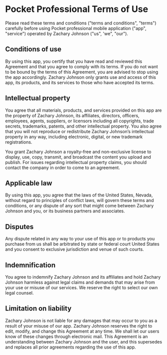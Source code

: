  # Pocket Professional Terms of Use

Please read these terms and conditions ("terms and conditions", "terms") carefully before using Pocket professional mobile application ("app", "service") operated by Zachary Johnson ("us", 'we", "our").

## Conditions of use

By using this app, you certify that you have read and reviewed this Agreement and that you agree to comply with its terms. If you do not want to be bound by the terms of this Agreement, you are advised to stop using the app accordingly. Zachary Johnson only grants use and access of this app, its products, and its services to those who have accepted its terms.

## Intellectual property

You agree that all materials, products, and services provided on this app are the property of Zachary Johnson, its affiliates, directors, officers, employees, agents, suppliers, or licensors including all copyrights, trade secrets, trademarks, patents, and other intellectual property. You also agree that you will not reproduce or redistribute Zachary Johnson’s intellectual property in any way, including electronic, digital, or new trademark registrations.

You grant Zachary Johnson a royalty-free and non-exclusive license to display, use, copy, transmit, and broadcast the content you upload and publish. For issues regarding intellectual property claims, you should contact the company in order to come to an agreement.

## Applicable law

By using this app, you agree that the laws of the United States, Nevada, without regard to principles of conflict laws, will govern these terms and conditions, or any dispute of any sort that might come between Zachary Johnson and you, or its business partners and associates.

## Disputes

Any dispute related in any way to your use of this app or to products you purchase from us shall be arbitrated by state or federal court United States and you consent to exclusive jurisdiction and venue of such courts.

## Indemnification

You agree to indemnify Zachary Johnson and its affiliates and hold Zachary Johnson harmless against legal claims and demands that may arise from your use or misuse of our services. We reserve the right to select our own legal counsel.

## Limitation on liability

Zachary Johnson is not liable for any damages that may occur to you as a result of your misuse of our app. Zachary Johnson reserves the right to edit, modify, and change this Agreement at any time. We shall let our users know of these changes through electronic mail. This Agreement is an understanding between Zachary Johnson and the user, and this supersedes and replaces all prior agreements regarding the use of this app.

